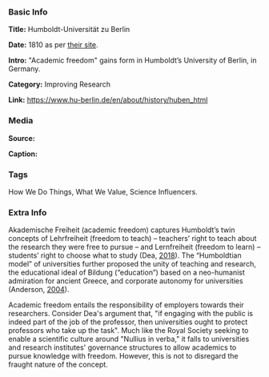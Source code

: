 ### Basic Info

**Title:** 
Humboldt-Universität zu Berlin

**Date:** 
1810 as per [their site](https://www.hu-berlin.de/en/about/history/huben_html).

**Intro:** 
"Academic freedom" gains form in Humboldt’s University of Berlin, in Germany.

**Category:** 
Improving Research

**Link:** 
https://www.hu-berlin.de/en/about/history/huben_html

### Media

**Source:** 

**Caption:** 

### Tags

How We Do Things, What We Value, Science Influencers.

### Extra Info

Akademische Freiheit (academic freedom) captures Humboldt’s twin concepts of Lehrfreiheit (freedom to teach) – teachers’ right to teach about the research they were free to pursue – and Lernfreiheit (freedom to learn) – students’ right to choose what to study (Dea, [2018](https://www.universityaffairs.ca/opinion/dispatches-academic-freedom/a-brief-history-of-academic-freedom/)). The “Humboldtian model” of universities further proposed the unity of teaching and research, the educational ideal of Bildung (“education”) based on a neo-humanist admiration for ancient Greece, and corporate autonomy for universities (Anderson, [2004](https://doi.org/10.1093/acprof:oso/9780198206606.003.0004)).

Academic freedom entails the responsibility of employers towards their researchers. Consider Dea's argument that, "if engaging with the public is indeed part of the job of the professor, then universities ought to protect professors who take up the task". Much like the Royal Society seeking to enable a scientific culture around "Nullius in verba," it falls to universities and research institutes' governance structures to allow academics to pursue knowledge with freedom. However, this is not to disregard the fraught nature of the concept.
